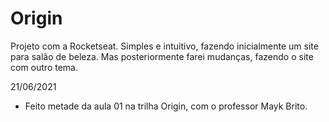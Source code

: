 # Origin

Projeto com a Rocketseat. Simples e intuitivo, fazendo inicialmente um site para salão de beleza. Mas posteriormente farei mudanças, fazendo o site com outro tema.

21/06/2021
- Feito metade da aula 01 na trilha Origin, com o professor Mayk Brito.
